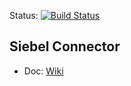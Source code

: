 Status: [![Build Status](https://travis-ci.org/Evolveum/connector-siebel.svg?branch=master)](https://travis-ci.org/Evolveum/connector-siebel)

## Siebel Connector
* Doc: [Wiki](https://wiki.evolveum.com/display/midPoint/Siebel+Connector)
